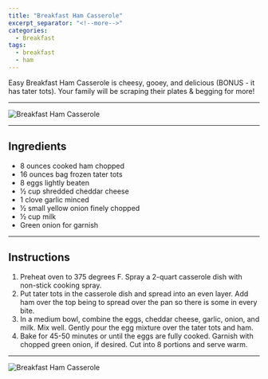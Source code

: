 ```yaml
---
title: "Breakfast Ham Casserole"
excerpt_separator: "<!--more-->"
categories:
  - Breakfast
tags:
  - breakfast
  - ham
---
```


Easy Breakfast Ham Casserole is cheesy, gooey, and delicious (BONUS - it has tater tots). Your family will be scraping their plates & begging for more!

---

![Breakfast Ham Casserole](https://blogger.googleusercontent.com/img/a/AVvXsEgM_k94i0O3QqxqRFQwUg9YE5OhXgxpPtrhs8FOnWOr-J_orxmPaCNZV6c8HhDYvS4Tv4aANrzzonvEZjen8i4L6VxO6VUwmyUHuQeAAX0pg0M6P7vYeEbFzAhh0eMeu5kTnP712EAypb-llWWFQ_Ws09wdZqa_QUwMeiaKtoCqT3MmwhZTv0R2WRlo)

---

Ingredients
-------------------

* 8 ounces cooked ham chopped
* 16 ounces bag frozen tater tots
* 8 eggs lightly beaten
* ½ cup shredded cheddar cheese
* 1 clove garlic minced
* ½ small yellow onion finely chopped
* ½ cup milk
* Green onion for garnish

---

Instructions
-------------------

1. Preheat oven to 375 degrees F. Spray a 2-quart casserole dish with non-stick cooking spray.
2. Put tater tots in the casserole dish and spread into an even layer. Add ham over the top being to spread over the pan so there is some in every bite.
3. In a medium bowl, combine the eggs, cheddar cheese, garlic, onion, and milk. Mix well. Gently pour the egg mixture over the tater tots and ham.
4. Bake for 45-50 minutes or until the eggs are fully cooked. Garnish with chopped green onion, if desired. Cut into 8 portions and serve warm.

---

![Breakfast Ham Casserole](https://blogger.googleusercontent.com/img/a/AVvXsEij2F_d9Mc7aZopARXNBRYoj3w0f716YAz6sUJ8eSki5bvDrVHeMTxQ2u8AC1K8b7IpLg_ctjymbRG_TbvNqyN3BBkc3Hgyxh2K7gaNkLvlcVsl00Z4xs_Lrcp5FTmtz2LXvMkQaRmMn0R930Q3DB-mX1vl05SiBgFxSHzdlkDWoGmxv6dPhSxIeHOz)
